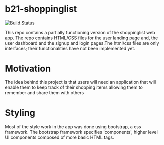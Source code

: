 # b21-shoppinglist   

[![Build Status](https://travis-ci.org/samwanjo41/b21-shoppinglist.svg?branch=master)](https://travis-ci.org/samwanjo41/b21-shoppinglist)

This repo contains a partially functioning version of the shoppinglist web app. The repo contains HTML/CSS files for the user landing page and, the user dashboard and the signup and login pages.The html/css files are only interfaces; their functionalities have not been implemented yet.

Motivation
=====================
The idea behind this project is that users will need an application that will enable them to keep track of their shopping items allowing them to remember and share them with others

Styling
=====================
Most of the style work in the app was done using bootstrap, a css framework. The bootstrap framework specifies 'components', higher level UI components composed of more basic HTML tags.
